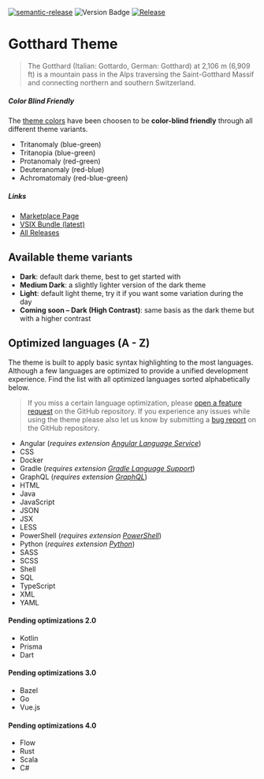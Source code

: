 [![semantic-release](https://img.shields.io/badge/%20%20%F0%9F%93%A6%F0%9F%9A%80-semantic--release-e10079.svg)](https://github.com/semantic-release/semantic-release)
![Version Badge](https://img.shields.io/vscode-marketplace/v/janbiasi.gotthard-theme.svg) [![Release](https://github.com/janbiasi/vscode-gotthard-theme/actions/workflows/release.yml/badge.svg)](https://github.com/janbiasi/vscode-gotthard-theme/actions/workflows/release.yml)

# Gotthard Theme

> The Gotthard (Italian: Gottardo, German: Gotthard) at 2,106 m (6,909 ft) is a mountain pass in the Alps traversing the Saint-Gotthard Massif and connecting northern and southern Switzerland.

##### Color Blind Friendly

The [theme colors](https://github.com/janbiasi/vscode-gotthard-theme/blob/main/docs/COLORS.md) have been choosen to be **color-blind friendly** through all different theme variants.

- Tritanomaly (blue-green)
- Tritanopia (blue-green)
- Protanomaly (red-green)
- Deuteranomaly (red-blue)
- Achromatomaly (red-blue-green)

##### Links

- [Marketplace Page](https://marketplace.visualstudio.com/items?itemName=janbiasi.gotthard-theme)
- [VSIX Bundle (latest)](https://github.com/janbiasi/vscode-gotthard-theme/tree/main/bin)
- [All Releases](https://github.com/janbiasi/vscode-gotthard-theme/releases)

## Available theme variants

- **Dark**: default dark theme, best to get started with
- **Medium Dark**: a slightly lighter version of the dark theme
- **Light**: default light theme, try it if you want some variation during the day
- **Coming soon – Dark (High Contrast)**: same basis as the dark theme but with a higher contrast

## Optimized languages (A - Z)

The theme is built to apply basic syntax highlighting to the most languages. Although a few languages are optimized to provide a unified development experience. Find the list with all optimized languages sorted alphabetically below.

> If you miss a certain language optimization, please [open a feature request](https://github.com/janbiasi/vscode-gotthard-theme/issues/new?assignees=&labels=language-optimization&template=language-optimization.md&title=Language+Optimization+%E2%80%93+%3Clanguage%3E) on the GitHub repository. If you experience any issues while using the theme please also let us know by submitting a [bug report](https://github.com/janbiasi/vscode-gotthard-theme/issues/new?assignees=&labels=bug&template=bug-report.md&title=Issue+with+...) on the GitHub repository.

- Angular (_requires extension [Angular Language Service](https://marketplace.visualstudio.com/items?itemName=Angular.ng-template)_)
- CSS
- Docker
- Gradle (_requires extension [Gradle Language Support](https://marketplace.visualstudio.com/items?itemName=naco-siren.gradle-language)_)
- GraphQL (_requires extension [GraphQL](https://marketplace.visualstudio.com/items?itemName=GraphQL.vscode-graphql)_)
- HTML
- Java
- JavaScript
- JSON
- JSX
- LESS
- PowerShell (_requires extension [PowerShell](https://marketplace.visualstudio.com/items?itemName=ms-vscode.PowerShell)_)
- Python (_requires extension [Python](https://marketplace.visualstudio.com/items?itemName=ms-python.python)_)
- SASS
- SCSS
- Shell
- SQL
- TypeScript
- XML
- YAML

#### Pending optimizations 2.0

- Kotlin
- Prisma
- Dart

#### Pending optimizations 3.0

- Bazel
- Go
- Vue.js

#### Pending optimizations 4.0

- Flow
- Rust
- Scala
- C#
